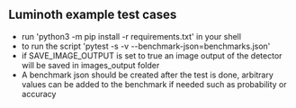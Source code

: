 ## Luminoth example test cases

* run 'python3 -m pip install -r requirements.txt' in your shell
* to run the script 'pytest -s -v --benchmark-json=benchmarks.json'
* if SAVE_IMAGE_OUTPUT is set to true an image output of the detector will be saved in images_output folder
* A benchmark json should be created after the test is done, arbitrary values can be added to the benchmark if needed such as probability or accuracy